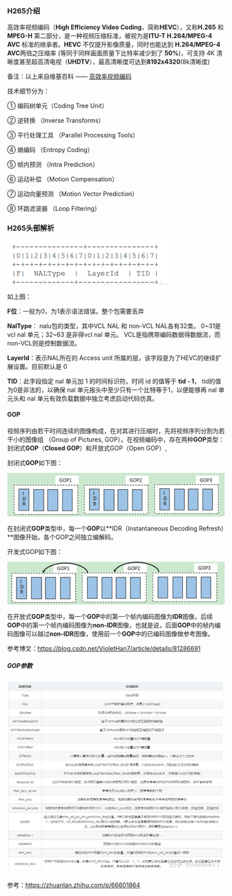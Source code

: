 ### H265介绍

高效率视频编码（**High Efficiency Video Coding**，简称**HEVC**），又称**H.265** 和 **MPEG-H** 第二部分，是一种视频压缩标准，被视为是**ITU-T H.264/MPEG-4 AVC** 标准的继承者。**HEVC** 不仅提升影像质量，同时也能达到 **H.264/MPEG-4 AVC**两倍之压缩率 (等同于同样画面质量下比特率减少到了 **50%**)，可支持 4K 清晰度甚至超高清电视（**UHDTV**），最高清晰度可达到**8192x4320**(8k清晰度)

备注：以上来自维基百科 —— [高效率视频编码](https://zh.wikipedia.org/wiki/%E9%AB%98%E6%95%88%E7%8E%87%E8%A7%86%E9%A2%91%E7%BC%96%E7%A0%81)



技术细节分为：

① 编码树单元（Coding Tree Unit）

② 逆转换 （Inverse Transforms）

③ 平行处理工具 （Parallel Processing Tools）

④ 熵编码 （Entropy Coding）

⑤ 帧内预测 （Intra Prediction）

⑥ 运动补偿 （Motion Compensation）

⑦ 运动向量预测 （Motion Vector Prediction）

⑧ 环路滤波器 （Loop Filtering）



### H265头部解析

![image-01](https://github.com/mingxingren/Notes/raw/master/resource/photo/image-2021092301.png)

如上图：

**F位**：一般为0，为1表示语法错误。整个包需要丢弃

**NalType**： nalu包的类型，其中VCL NAL 和 non-VCL NAL各有32类。 0~31是 vcl nal 单元；32~63 是非得vcl nal 单元。 VCL是指携带编码数据得数据流，而non-VCL则是控制数据流。

**LayerId**：表示NAL所在的 Access unit 所属的层，该字段是为了HEVC的继续扩展设置。目前默认是 0

**TID**：此字段指定 nal 单元加 1 的时间标识符。时间 id 的值等于 **tid - 1**， tid的值为0是非法的，以确保 nal 单元报头中至少只有一个比特等于1，以便能够再 nal 单元头和 nal 单元有效负载数据中独立考虑启动代码仿真。



#### GOP

视频序列由若干时间连续的图像构成，在对其进行压缩时，先将视频序列分割为若干小的图像组 （Group of Pictures, GOP）。在视频编码中，存在两种**GOP**类型：封闭式**GOP**（**Closed GOP**）和开放式GOP（Open GOP）,

封闭式**GOP**如下图：

![image-01](https://github.com/mingxingren/Notes/raw/master/resource/photo/image-2021092901.png)

在封闭式**GOP**类型中，每一个**GOP**以**IDR（Instantaneous Decoding Refresh）**图像开始，各个GOP之间独立编解码。



开发式GOP如下图：

![image-02](https://github.com/mingxingren/Notes/raw/master/resource/photo/image-2021092902.png)

在开放式**GOP**类型中，每一个**GOP**中的第一个帧内编码图像为**IDR**图像，后续**GOP**中的第一个帧内编码图像为**non-IDR**图像，也就是说，后面**GOP**中的帧内编码图像可以越过**non-IDR**图像，使用前一个**GOP**中的已编码图像做参考图像。

参考博文：https://blog.csdn.net/VioletHan7/article/details/81286691



##### GOP参数

![image-03](https://github.com/mingxingren/Notes/raw/master/resource/photo/image-2021092903.jpg)

参考：https://zhuanlan.zhihu.com/p/66601864